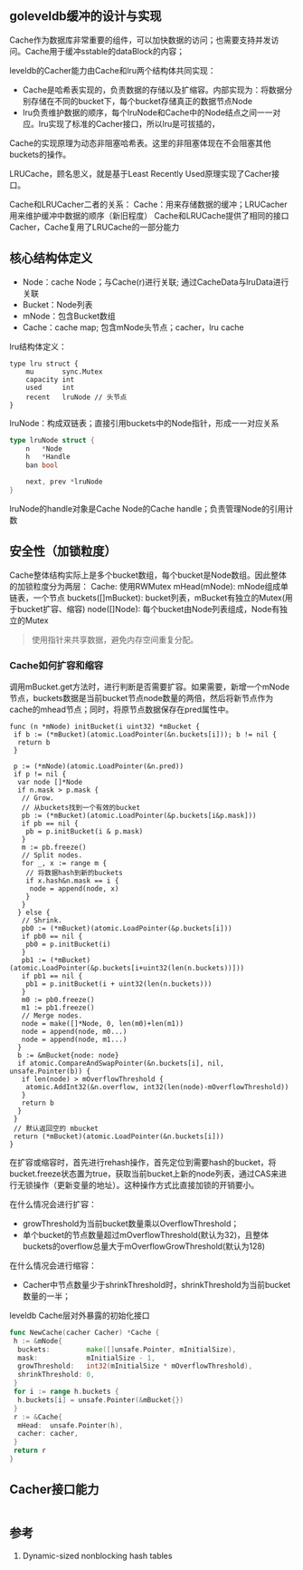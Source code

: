 ## goleveldb缓冲的设计与实现

Cache作为数据库非常重要的组件，可以加快数据的访问；也需要支持并发访问。Cache用于缓冲sstable的dataBlock的内容；

leveldb的Cacher能力由Cache和lru两个结构体共同实现：

+ Cache是哈希表实现的，负责数据的存储以及扩缩容。内部实现为：将数据分别存储在不同的bucket下，每个bucket存储真正的数据节点Node
+ lru负责维护数据的顺序，每个lruNode和Cache中的Node结点之间一一对应。lru实现了标准的Cacher接口，所以lru是可拔插的，

Cache的实现原理为动态非阻塞哈希表。这里的非阻塞体现在不会阻塞其他buckets的操作。

LRUCache，顾名思义，就是基于Least Recently Used原理实现了Cacher接口。

Cache和LRUCacher二者的关系：
Cache：用来存储数据的缓冲；LRUCacher用来维护缓冲中数据的顺序（新旧程度）
Cache和LRUCache提供了相同的接口Cacher，Cache复用了LRUCache的一部分能力

## 核心结构体定义

+ Node：cache Node；与Cache(r)进行关联; 通过CacheData与lruData进行关联
+ Bucket：Node列表
+ mNode：包含Bucket数组
+ Cache：cache map; 包含mNode头节点；cacher，lru cache

lru结构体定义：

``` golang
type lru struct {
    mu       sync.Mutex
    capacity int
    used     int
    recent   lruNode // 头节点
}
```

lruNode：构成双链表；直接引用buckets中的Node指针，形成一一对应关系

``` go
type lruNode struct {
    n   *Node
    h   *Handle
    ban bool

    next, prev *lruNode
}
```

lruNode的handle对象是Cache Node的Cache handle；负责管理Node的引用计数

## 安全性（加锁粒度）

Cache整体结构实际上是多个bucket数组，每个bucket是Node数组。因此整体的加锁粒度分为两层：
Cache: 使用RWMutex
  mHead(mNode): mNode组成单链表，一个节点
    buckets([]mBucket): bucket列表，mBucket有独立的Mutex(用于bucket扩容、缩容)
      node([]Node): 每个bucket由Node列表组成，Node有独立的Mutex

> 使用指针来共享数据，避免内存空间重复分配。

### Cache如何扩容和缩容

调用mBucket.get方法时，进行判断是否需要扩容。如果需要，新增一个mNode节点，buckets数据是当前bucket节点node数量的两倍，然后将新节点作为cache的mhead节点；同时，将原节点数据保存在pred属性中。

``` golang
func (n *mNode) initBucket(i uint32) *mBucket {
 if b := (*mBucket)(atomic.LoadPointer(&n.buckets[i])); b != nil {
  return b
 }

 p := (*mNode)(atomic.LoadPointer(&n.pred))
 if p != nil {
  var node []*Node
  if n.mask > p.mask {
   // Grow.
   // 从buckets找到一个有效的bucket
   pb := (*mBucket)(atomic.LoadPointer(&p.buckets[i&p.mask]))
   if pb == nil {
    pb = p.initBucket(i & p.mask)
   }
   m := pb.freeze()
   // Split nodes.
   for _, x := range m {
    // 将数据hash到新的buckets
    if x.hash&n.mask == i {
     node = append(node, x)
    }
   }
  } else {
   // Shrink.
   pb0 := (*mBucket)(atomic.LoadPointer(&p.buckets[i]))
   if pb0 == nil {
    pb0 = p.initBucket(i)
   }
   pb1 := (*mBucket)(atomic.LoadPointer(&p.buckets[i+uint32(len(n.buckets))]))
   if pb1 == nil {
    pb1 = p.initBucket(i + uint32(len(n.buckets)))
   }
   m0 := pb0.freeze()
   m1 := pb1.freeze()
   // Merge nodes.
   node = make([]*Node, 0, len(m0)+len(m1))
   node = append(node, m0...)
   node = append(node, m1...)
  }
  b := &mBucket{node: node}
  if atomic.CompareAndSwapPointer(&n.buckets[i], nil, unsafe.Pointer(b)) {
   if len(node) > mOverflowThreshold {
    atomic.AddInt32(&n.overflow, int32(len(node)-mOverflowThreshold))
   }
   return b
  }
 }
 // 默认返回空的 mbucket
 return (*mBucket)(atomic.LoadPointer(&n.buckets[i]))
}
```

在扩容或缩容时，首先进行rehash操作，首先定位到需要hash的bucket，将bucket.freeze状态置为true，获取当前bucket上新的node列表，通过CAS来进行无锁操作（更新变量的地址）。这种操作方式比直接加锁的开销要小。

在什么情况会进行扩容：

+ growThreshold为当前bucket数量乘以OverflowThreshold；
+ 单个bucket的节点数量超过mOverflowThreshold(默认为32)，且整体buckets的overflow总量大于mOverflowGrowThreshold(默认为128)

在什么情况会进行缩容：

+ Cacher中节点数量少于shrinkThreshold时，shrinkThreshold为当前bucket数量的一半；

leveldb Cache层对外暴露的初始化接口

``` go
func NewCache(cacher Cacher) *Cache {
 h := &mNode{
  buckets:         make([]unsafe.Pointer, mInitialSize),
  mask:            mInitialSize - 1,
  growThreshold:   int32(mInitialSize * mOverflowThreshold),
  shrinkThreshold: 0,
 }
 for i := range h.buckets {
  h.buckets[i] = unsafe.Pointer(&mBucket{})
 }
 r := &Cache{
  mHead:  unsafe.Pointer(h),
  cacher: cacher,
 }
 return r
}
```

## Cacher接口能力

```
```

## 参考

1. Dynamic-sized nonblocking hash tables
